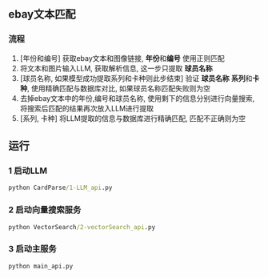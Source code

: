 ## ebay文本匹配

### 流程
1. [年份和编号] 获取ebay文本和图像链接, **年份**和**编号** 使用正则匹配 
2. 将文本和图片输入LLM, 获取解析信息, 这一步只提取 **球员名称**
3. [球员名称, 如果模型成功提取系列和卡种则此步结束] 验证 **球员名称** **系列**和**卡种**, 使用精确匹配与数据库对比, 如果球员名称匹配失败则为空
4. 去掉ebay文本中的年份,编号和球员名称, 使用剩下的信息分别进行向量搜索, 将搜索后匹配的结果再次放入LLM进行提取
5. [系列, 卡种] 将LLM提取的信息与数据库进行精确匹配, 匹配不正确则为空

## 运行

### 1 启动LLM
```cmd
python CardParse/1-LLM_api.py
```

### 2 启动向量搜索服务
```cmd
python VectorSearch/2-vectorSearch_api.py
```

### 3 启动主服务
```cmd
python main_api.py
```

